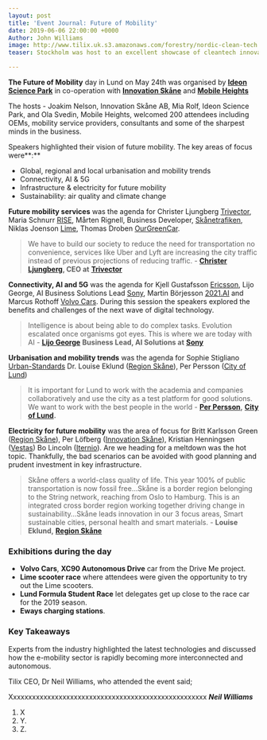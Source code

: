 ```yaml
---
layout: post
title: 'Event Journal: Future of Mobility'
date: 2019-06-06 22:00:00 +0000
Author: John Williams
image: http://www.tilix.uk.s3.amazonaws.com/forestry/nordic-clean-tech.jpg
teaser: Stockholm was host to an excellent showcase of cleantech innovation.

---
```

**The Future of Mobility** day in Lund on May 24th was organised by [**Ideon Science Park**](https://ideon.se/) in co-operation with [**Innovation Skåne**](http://www.innovationskane.com/sv/) and [**Mobile Heights**](https://mobileheights.org/)

The hosts - Joakim Nelson, Innovation Skåne AB, Mia Rolf, Ideon Science Park, and Ola Svedin, Mobile Heights, welcomed 200 attendees including OEMs, mobility service providers, consultants and some of the sharpest minds in the business.

Speakers highlighted their vision of future mobility. The key areas of focus were**:**

* Global, regional and local urbanisation and mobility trends
* Connectivity, AI & 5G
* Infrastructure & electricity for future mobility
* Sustainability: air quality and climate change

**Future mobility services** was the agenda for Christer Ljungberg [Trivector](https://www.trivector.se/), Maria Schnurr [RISE](https://www.ri.se/sv), Mårten Rignell, Business Developer, [Skånetrafiken](https://www.skanetrafiken.se/), Niklas Joenson [Lime](https://www.li.me/), Thomas Droben [OurGreenCar](https://ourgreencar.se/).

> We have to build our society to reduce the need for transportation no convenience, services like Uber and Lyft are increasing the city traffic instead of previous projections of reducing traffic. - [**Christer Ljungberg**](https://www.linkedin.com/in/christerljungberg/)**, CEO at** [**Trivector**](https://www.trivector.se/)

**Connectivity, AI and 5G** was the agenda for Kjell Gustafsson [Ericsson](https://www.ericsson.com/en), Lijo George, AI Business Solutions Lead [Sony](https://www.sony.com/), Martin Börjesson [2021.AI](https://2021.ai/) and Marcus Rothoff [Volvo Cars](https://www.volvocars.com/). During this session the speakers explored the benefits and challenges of the next wave of digital technology.

> Intelligence is about being able to do complex tasks. Evolution escalated once organisms got eyes. This is where we are today with AI - [**Lijo George**](https://www.linkedin.com/in/georgelijothomas/) **Business Lead, AI Solutions at** [**Sony**](https://www.sony.com/ )

**Urbanisation and mobility trends** was the agenda for Sophie Stigliano [Urban-Standards](https://www.urban-standards.com/) Dr. Louise Eklund ([Region Skåne](https://www.skane.se/en/)), Per Persson ([City of Lund](https://www.lund.se/#/))

> It is important for Lund to work with the academia and companies collaboratively and use the city as a test platform for good solutions. We want to work with the best people in the world - [**Per Persson**](https://www.linkedin.com/in/per-persson-38a39050/)**,** [**City of Lund**](https://www.lund.se/.)**.**

**Electricity for future mobility** was the area of focus for Britt Karlsson Green ([Region Skåne](https://www.skane.se/en/)), Per Löfberg ([Innovation Skåne](http://www.innovationskane.com/sv/)), Kristian Henningsen ([Vestas](https://www.vestas.com/)) Bo Lincoln ([Iternio](https://iternio.com/)). Are we heading for a meltdown was the hot topic. Thankfully, the bad scenarios can be avoided with good planning and prudent investment in key infrastructure.

> Skåne offers a world-class quality of life. This year 100% of public transportation is now fossil free…Skåne is a border region belonging to the String network, reaching from Oslo to Hamburg. This is an integrated cross border region working together driving change in sustainability…Skåne leads innovation in our 3 focus areas, Smart sustainable cities, personal health and smart materials. - **Louise Eklund,** [**Region Skåne**](https://www.youtube.com/redirect?q=https%3A%2F%2Fwww.skane.se%2Fen%2F&event=video_description&v=57kIxMcC4yw&redir_token=-MN4fSnwzdS0_SbPtEPakOTlKTt8MTU2MjQyNDQ5NEAxNTYyMzM4MDk0)

### Exhibitions during the day

* **Volvo Cars**, **XC90 Autonomous Drive** car from the Drive Me project.
* **Lime scooter race** where attendees were given the opportunity to try out the Lime scooters.
* **Lund Formula Student Race** let delegates get up close to the race car for the 2019 season.
* **Eways charging stations**.

### **Key Takeaways**

Experts from the industry highlighted the latest technologies and discussed how the e-mobility sector is rapidly becoming more interconnected and autonomous.

Tilix CEO, Dr Neil Williams, who attended the event said;

Xxxxxxxxxxxxxxxxxxxxxxxxxxxxxxxxxxxxxxxxxxxxxxxxxxxx **_Neil Williams_**

1. X
2. Y.
3. Z.